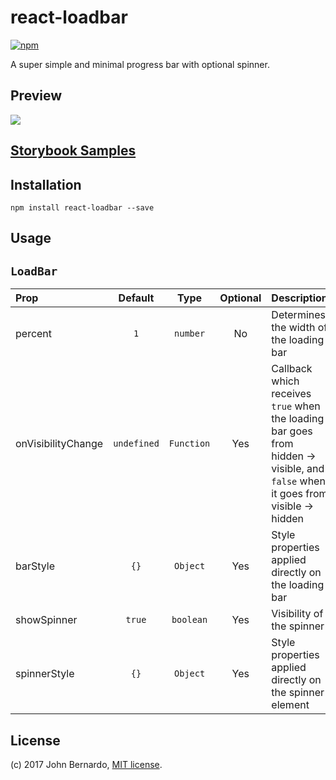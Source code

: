 # react-loadbar

[![npm](https://img.shields.io/npm/dm/react-loadbar.svg?maxAge=2592000)]()

A super simple and minimal progress bar with optional spinner.

## Preview
![](https://i.imgur.com/eeHVrll.gif)

## [Storybook Samples](#)

## Installation

```npm install react-loadbar --save```

## Usage

## `LoadBar`
| Prop  | Default  | Type | Optional | Description |
| :------------ |:---------------:| :---------------:| :-----:| :-----|
| percent | `1` | `number` | No | Determines the width of the loading bar |
| onVisibilityChange | `undefined` | `Function` | Yes | Callback which receives `true` when the loading bar goes from hidden -> visible, and `false` when it goes from visible -> hidden |
| barStyle | `{}` | `Object` | Yes | Style properties applied directly on the loading bar |
| showSpinner | `true` | `boolean` | Yes | Visibility of the spinner |
| spinnerStyle | `{}` | `Object` | Yes | Style properties applied directly on the spinner element  |

## License

(c) 2017 John Bernardo, [MIT license](/LICENSE).
